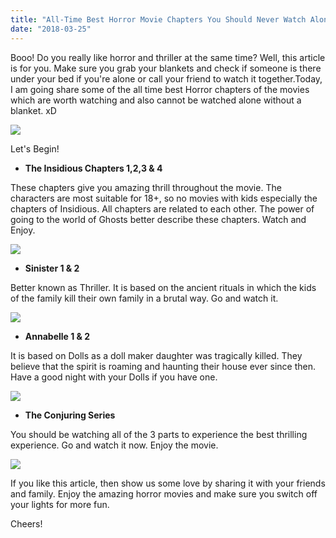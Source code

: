 ```yaml
---
title: "All-Time Best Horror Movie Chapters You Should Never Watch Alone"
date: "2018-03-25"
---
```


Booo! Do you really like horror and thriller at the same time? Well, this article is for you. Make sure you grab your blankets and check if someone is there under your bed if you're alone or call your friend to watch it together.Today, I am going share some of the all time best Horror chapters of the movies which are worth watching and also cannot be watched alone without a blanket. xD

[![](posts/2018/03/images/gothic-1378352_960_720.jpg)](https://1.bp.blogspot.com/-ZJEZ6eeG5i0/WreFan6Zn8I/AAAAAAAAOTs/FQQ2rX2JblM--ctpSflPJCdx_Lhhi8wiwCLcBGAs/s1600/gothic-1378352_960_720.jpg)

Let's Begin!

- **The Insidious Chapters 1,2,3 & 4**

These chapters give you amazing thrill throughout the movie. The characters are most suitable for 18+, so no movies with kids especially the chapters of Insidious. All chapters are related to each other. The power of going to the world of Ghosts better describe these chapters. Watch and Enjoy.

[![](posts/2018/03/images/insidious-chapter-4.jpg)](https://4.bp.blogspot.com/-BT-g5efdyI4/WreGTnJiUdI/AAAAAAAAOT4/UheDsDAXY8og96Urh3xYPIN1uCM4gtEFQCLcBGAs/s1600/insidious-chapter-4.jpg)

- **Sinister 1 & 2**

Better known as Thriller. It is based on the ancient rituals in which the kids of the family kill their own family in a brutal way. Go and watch it.

[![](posts/2018/03/images/1436978933-sinister-2-final-quad-1024x768.jpg)](https://4.bp.blogspot.com/-Meh1Zfc8WGk/WreG6-HgiHI/AAAAAAAAOUA/t5jDKRZFU74HRT949YaF3GV_SRSJXl3TgCLcBGAs/s1600/1436978933-sinister-2-final-quad-1024x768.jpg)

- **Annabelle 1 & 2**

It is based on Dolls as a doll maker daughter was tragically killed. They believe that the spirit is roaming and haunting their house ever since then. Have a good night with your Dolls if you have one.

[![](posts/2018/03/images/movieposter.jpg)](https://2.bp.blogspot.com/-oDpvmZsI7j0/WreJieTxIYI/AAAAAAAAOUM/kGnKDWM42kMngyxGJlRxDwxWe3XIrvlDgCLcBGAs/s1600/movieposter.jpg)

- **The Conjuring Series**

You should be watching all of the 3 parts to experience the best thrilling experience. Go and watch it now. Enjoy the movie.

[![](posts/2018/03/images/00ba0c70a61c9503e99671f00d110b6d.jpg)](https://1.bp.blogspot.com/-HGzwTvAhlMY/WreKm83hjEI/AAAAAAAAOUY/EuEwar9D9FUrbWXUUTBUpLeO89oA1awkQCLcBGAs/s1600/00ba0c70a61c9503e99671f00d110b6d.jpg)

If you like this article, then show us some love by sharing it with your friends and family. Enjoy the amazing horror movies and make sure you switch off your lights for more fun.

Cheers!

